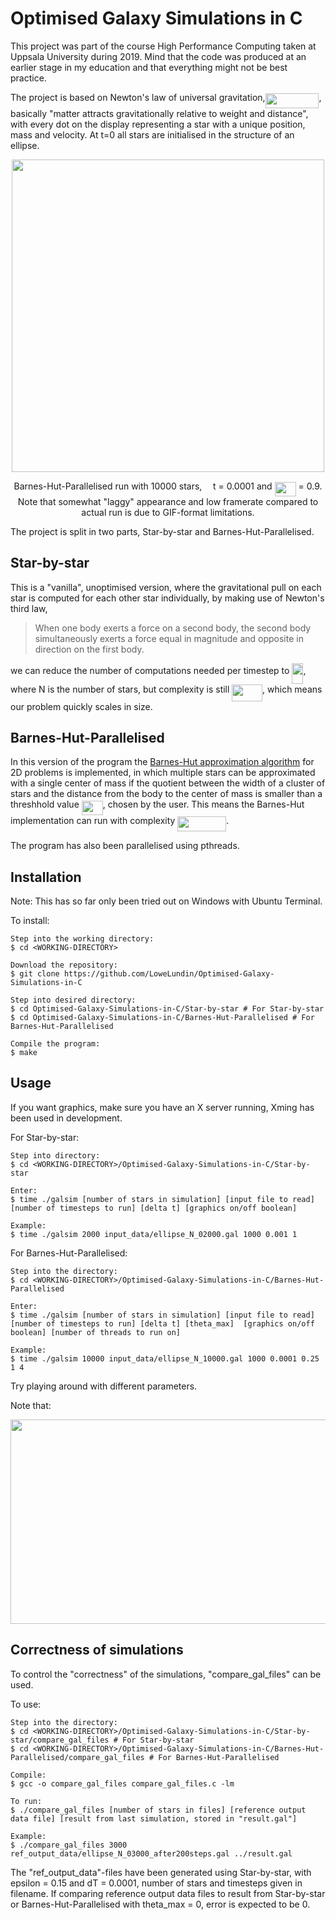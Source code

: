 # Optimised Galaxy Simulations in C

This project was part of the course High Performance Computing taken at Uppsala University during 2019. Mind that the code was produced at an earlier stage in my education and that everything might not be best practice.

The project is based on Newton's law of universal gravitation,<img src="/tex/ebe1a6a00f5417138a18fd859a6bb504.svg?invert_in_darkmode&sanitize=true&sanitize=true" align=middle width=85.82971649999999pt height=23.388043799999995pt/>, basically "matter attracts gravitationally relative to weight and distance", with every dot on the display representing a star with a unique position, mass and velocity. At t=0 all stars are initialised in the structure of an ellipse.

<p align="center">
  <img width="500" height="500" src=galsim10000.gif>

</p>
<p align="center">Barnes-Hut-Parallelised run with 10000 stars, <img src="/tex/7e9fe18dc67705c858c077c5ee292ab4.svg?invert_in_darkmode&sanitize=true" align=middle width=13.69867124999999pt height=22.465723500000017pt/>t = 0.0001 and <img src="/tex/20d4bcfec3faaaae8404a53c8fc76fb2.svg?invert_in_darkmode&sanitize=true" align=middle width=33.96649739999999pt height=22.831056599999986pt/> = 0.9. <br>
  Note that somewhat "laggy" appearance and low framerate compared to actual run is due to GIF-format limitations.
</p>

The project is split in two parts, Star-by-star and Barnes-Hut-Parallelised.

## Star-by-star

This is a "vanilla", unoptimised version, where the gravitational pull on each star is computed for each other star individually, by making use of Newton's third law, 

> When one body exerts a force on a second body, the second body simultaneously exerts a force equal in magnitude and opposite in direction on the first body.

we can reduce the number of computations needed per timestep to <img src="/tex/f97c1a43186c0257a4914ddce10d9cda.svg?invert_in_darkmode&sanitize=true&sanitize=true" align=middle width=18.061748099999996pt height=33.45973289999998pt/>, where N is the number of stars, but complexity is still <img src="/tex/8e90dbe2d3ca28b3ad0012cb03e7ead6.svg?invert_in_darkmode&sanitize=true&sanitize=true" align=middle width=48.70330244999999pt height=26.76175259999998pt/>, which means our problem quickly scales in size.

## Barnes-Hut-Parallelised

In this version of the program the [Barnes-Hut approximation algorithm](https://en.wikipedia.org/wiki/Barnes%E2%80%93Hut_simulation) for 2D problems is implemented, in which multiple stars can be approximated with a single center of mass if the quotient between the width of a cluster of stars and the distance from the body to the center of mass is smaller than a  threshhold value <img src="/tex/20d4bcfec3faaaae8404a53c8fc76fb2.svg?invert_in_darkmode&sanitize=true&sanitize=true" align=middle width=33.96649739999999pt height=22.831056599999986pt/>, chosen by the user. This means the Barnes-Hut implementation can run with complexity <img src="/tex/5e99fdb26ddd5a0574d81f3326828c09.svg?invert_in_darkmode&sanitize=true" align=middle width=77.95556339999999pt height=24.65753399999998pt/>.

The program has also been parallelised using pthreads.

## Installation
Note: This has so far only been tried out on Windows with Ubuntu Terminal.

To install:
```
Step into the working directory:
$ cd <WORKING-DIRECTORY>

Download the repository:
$ git clone https://github.com/LoweLundin/Optimised-Galaxy-Simulations-in-C

Step into desired directory:
$ cd Optimised-Galaxy-Simulations-in-C/Star-by-star # For Star-by-star
$ cd Optimised-Galaxy-Simulations-in-C/Barnes-Hut-Parallelised # For Barnes-Hut-Parallelised

Compile the program:
$ make
```

## Usage

If you want graphics, make sure you have an X server running, Xming has been used in development.

For Star-by-star: 
```
Step into directory:
$ cd <WORKING-DIRECTORY>/Optimised-Galaxy-Simulations-in-C/Star-by-star

Enter:
$ time ./galsim [number of stars in simulation] [input file to read] [number of timesteps to run] [delta t] [graphics on/off boolean]

Example: 
$ time ./galsim 2000 input_data/ellipse_N_02000.gal 1000 0.001 1
```

For Barnes-Hut-Parallelised:
```
Step into the directory:
$ cd <WORKING-DIRECTORY>/Optimised-Galaxy-Simulations-in-C/Barnes-Hut-Parallelised

Enter:
$ time ./galsim [number of stars in simulation] [input file to read] [number of timesteps to run] [delta t] [theta_max]  [graphics on/off boolean] [number of threads to run on]

Example:
$ time ./galsim 10000 input_data/ellipse_N_10000.gal 1000 0.0001 0.25 1 4
```
Try playing around with different parameters.

Note that:
<p align="center"><img src="/tex/59ddc08a56b7bd9c226ed28bca97979a.svg?invert_in_darkmode&sanitize=true&sanitize=true" align=middle width=676.8955676999999pt height=327.03196679999996pt/></p>

## Correctness of simulations

To control the "correctness" of the simulations, "compare_gal_files" can be used.

To use:

```
Step into the directory:
$ cd <WORKING-DIRECTORY>/Optimised-Galaxy-Simulations-in-C/Star-by-star/compare_gal_files # For Star-by-star
$ cd <WORKING-DIRECTORY>/Optimised-Galaxy-Simulations-in-C/Barnes-Hut-Parallelised/compare_gal_files # For Barnes-Hut-Parallelised

Compile:
$ gcc -o compare_gal_files compare_gal_files.c -lm

To run:
$ ./compare_gal_files [number of stars in files] [reference output data file] [result from last simulation, stored in "result.gal"] 

Example:
$ ./compare_gal_files 3000 ref_output_data/ellipse_N_03000_after200steps.gal ../result.gal
```

The "ref_output_data"-files have been generated using Star-by-star, with epsilon = 0.15 and dT = 0.0001, number of stars and timesteps given in filename. If comparing reference output data files to result from Star-by-star or Barnes-Hut-Parallelised with theta_max = 0, error is expected to be 0.
